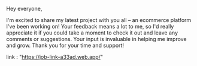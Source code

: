 Hey everyone,

I'm excited to share my latest project with you all – an ecommerce platform I've been working on! Your feedback means a lot to me, so I'd really appreciate it if you could take a moment to check it out and leave any comments or suggestions. Your input is invaluable in helping me improve and grow. Thank you for your time and support!

link : "https://job-link-a33ad.web.app/"
